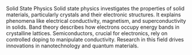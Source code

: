 Solid State Physics
Solid state physics investigates the properties of solid materials, particularly crystals and their electronic structures. It explains phenomena like electrical conductivity, magnetism, and superconductivity in solids. Band theory describes how electrons occupy energy bands in crystalline lattices. Semiconductors, crucial for electronics, rely on controlled doping to manipulate conductivity. Research in this field drives innovations in nanotechnology and quantum materials.